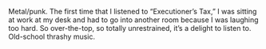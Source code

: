 Metal/punk. The first time that I listened to “Executioner’s Tax,” I was sitting at work at my desk and had to go into another room because I was laughing too hard. So over-the-top, so totally unrestrained, it’s a delight to listen to. Old-school thrashy music.
